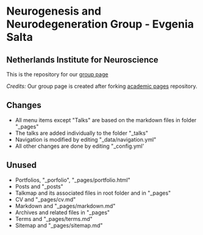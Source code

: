 
# Neurogenesis and Neurodegeneration Group - Evgenia Salta
## Netherlands Institute for Neuroscience

This is the repository for our [group page](https://saltalab.github.io/)

_Credits:_ Our group page is created after forking [academic pages](https://academicpages.github.io/) repository.


## Changes

- All menu items except "Talks" are based on the markdown files in folder "_pages"
- The talks are added individually to the folder "_talks"
- Navigation is modified by editing "_data/navigation.yml"
- All other changes are done by editing "_config.yml'

## Unused

- Portfolios, "_porfolio", "_pages/portfolio.html"
- Posts and "_posts"
- Talkmap and its associated files in root folder and in "_pages"
- CV and "_pages/cv.md"
- Markdown and "_pages/markdown.md"
- Archives and related files in "_pages"
- Terms and "_pages/terms.md"
- Sitemap and "_pages/sitemap.md"


